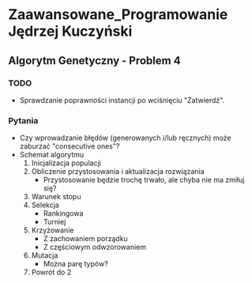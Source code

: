 # Zaawansowane_Programowanie Jędrzej Kuczyński
## Algorytm Genetyczny - Problem 4
### TODO
* Sprawdzanie poprawności instancji po wciśnięciu "Zatwierdź".
### Pytania
* Czy wprowadzanie błędów (generowanych i/lub ręcznych) może zaburzać "consecutive ones"?
* Schemat algorytmu
  1. Inicjalizacja populacji
  2. Obliczenie przystosowania i aktualizacja rozwiązania
      * Przystosowanie będzie trochę trwało, ale chyba nie ma zmiłuj się?
  3. Warunek stopu
  4. Selekcja
      * Rankingowa
      * Turniej
  5. Krzyżowanie
      * Z zachowaniem porządku
      * Z częściowym odwzorowaniem
  6. Mutacja
      * Można parę typów?
  7. Powrót do 2

